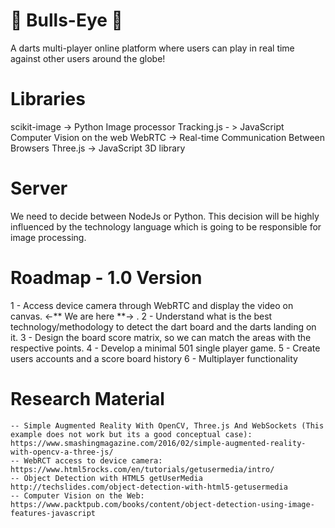 # :dart: Bulls-Eye :dart:
A darts multi-player online platform where users can play in real time against other users around the globe!

# Libraries
<!-- Image Processing / Device Camera Access / Canvas Rendering -->
scikit-image  -> Python Image processor
Tracking.js - > JavaScript Computer Vision on the web
WebRTC -> Real-time Communication Between Browsers
Three.js -> JavaScript 3D library

# Server
We need to decide between NodeJs or Python. This decision will be highly influenced by the technology language which is going to be responsible for image processing.

# Roadmap - 1.0 Version
1 - Access device camera through WebRTC and display the video on canvas. <-** We are here **-> . 
2 - Understand what is the best technology/methodology to detect the dart board and the darts landing on it.
3 - Design the board score matrix, so we can match the areas with the respective points.
4 - Develop a minimal 501 single player game.
5 - Create users accounts and a score board history
6 - Multiplayer functionality


# Research Material
	-- Simple Augmented Reality With OpenCV, Three.js And WebSockets (This example does not work but its a good conceptual case):
	https://www.smashingmagazine.com/2016/02/simple-augmented-reality-with-opencv-a-three-js/
	-- WebRCT access to device camera:
	https://www.html5rocks.com/en/tutorials/getusermedia/intro/
	-- Object Detection with HTML5 getUserMedia
	http://techslides.com/object-detection-with-html5-getusermedia
	-- Computer Vision on the Web:
	https://www.packtpub.com/books/content/object-detection-using-image-features-javascript
